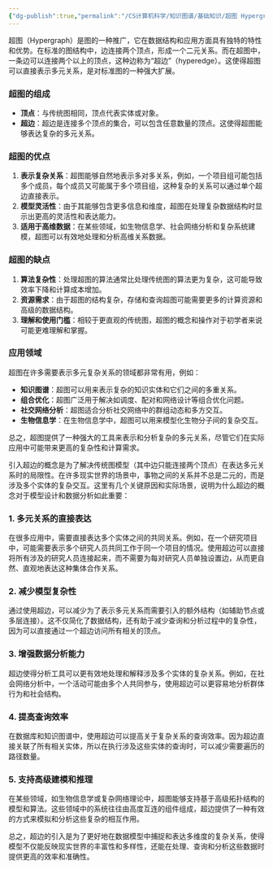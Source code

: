 ```yaml
---
{"dg-publish":true,"permalink":"/CS计算机科学/知识图谱/基础知识/超图 Hypergraph/","noteIcon":"","created":"2024-04-22T15:39:25.633+08:00","updated":"2024-04-24T00:27:45.000+08:00"}
---
```



超图（Hypergraph）是图的一种推广，它在数据结构和应用方面具有独特的特性和优势。在标准的图结构中，边连接两个顶点，形成一个二元关系。而在超图中，一条边可以连接两个以上的顶点，这种边称为“超边”（hyperedge）。这使得超图可以直接表示多元关系，是对标准图的一种强大扩展。

### 超图的组成
- **顶点**：与传统图相同，顶点代表实体或对象。
- **超边**：超边是连接多个顶点的集合，可以包含任意数量的顶点。这使得超图能够表达复杂的多元关系。

### 超图的优点
1. **表示复杂关系**：超图能够自然地表示多对多关系，例如，一个项目组可能包括多个成员，每个成员又可能属于多个项目组，这种复杂的关系可以通过单个超边直接表示。
2. **模型灵活性**：由于其能够包含更多信息和维度，超图在处理复杂数据结构时显示出更高的灵活性和表达能力。
3. **适用于高维数据**：在某些领域，如生物信息学、社会网络分析和复杂系统建模，超图可以有效地处理和分析高维关系数据。

### 超图的缺点
1. **算法复杂性**：处理超图的算法通常比处理传统图的算法更为复杂，这可能导致效率下降和计算成本增加。
2. **资源需求**：由于超图的结构复杂，存储和查询超图可能需要更多的计算资源和高级的数据结构。
3. **理解和使用门槛**：相较于更直观的传统图，超图的概念和操作对于初学者来说可能更难理解和掌握。

### 应用领域

超图在许多需要表示多元复杂关系的领域都非常有用，例如：

- **知识图谱**：超图可以用来表示复杂的知识实体和它们之间的多重关系。
- **组合优化**：超图广泛用于解决如调度、配对和网络设计等组合优化问题。
- **社交网络分析**：超图适合分析社交网络中的群组动态和多方交互。
- **生物信息学**：在生物信息学中，超图可以用来模型化生物分子间的复杂交互。

总之，超图提供了一种强大的工具来表示和分析复杂的多元关系，尽管它们在实际应用中可能带来更高的复杂性和计算需求。

引入超边的概念是为了解决传统图模型（其中边只能连接两个顶点）在表达多元关系时的局限性。在许多现实世界的场景中，事物之间的关系并不总是二元的，而是涉及多个实体的复杂交互。这里有几个关键原因和实际场景，说明为什么超边的概念对于模型设计和数据分析如此重要：

### 1. **多元关系的直接表达**

在很多应用中，需要直接表达多个实体之间的共同关系。例如，在一个研究项目中，可能需要表示多个研究人员共同工作于同一个项目的情况。使用超边可以直接将所有涉及的研究人员连接起来，而不需要为每对研究人员单独设置边，从而更自然、直观地表达这种集体合作关系。

### 2. **减少模型复杂性**

通过使用超边，可以减少为了表示多元关系而需要引入的额外结构（如辅助节点或多层连接）。这不仅简化了数据结构，还有助于减少查询和分析过程中的复杂性，因为可以直接通过一个超边访问所有相关的顶点。

### 3. **增强数据分析能力**

超边使得分析工具可以更有效地处理和解释涉及多个实体的复杂关系。例如，在社会网络分析中，一个活动可能由多个人共同参与，使用超边可以更容易地分析群体行为和社会结构。

### 4. **提高查询效率**

在数据库和知识图谱中，使用超边可以提高关于复杂关系的查询效率。因为超边直接关联了所有相关实体，所以在执行涉及这些实体的查询时，可以减少需要遍历的路径数量。

### 5. **支持高级建模和推理**

在某些领域，如生物信息学或复杂网络理论中，超图能够支持基于高级拓扑结构的模型和算法。这些领域中的系统往往由高度互连的组件组成，超边提供了一种有效的方式来模拟和分析这些复杂的相互作用。

总之，超边的引入是为了更好地在数据模型中捕捉和表达多维度的复杂关系，使得模型不仅能反映现实世界的丰富性和多样性，还能在处理、查询和分析这些数据时提供更高的效率和准确性。